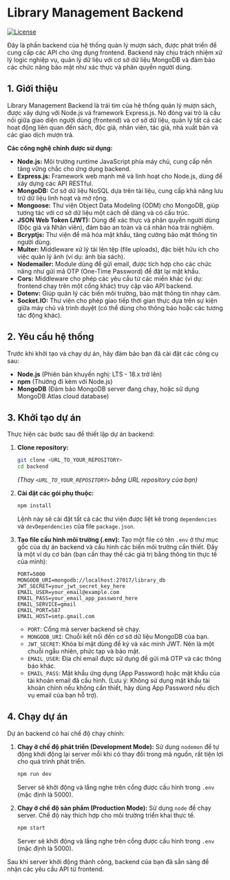 # Library Management Backend

[![License](https://img.shields.io/badge/License-ISC-blue.svg)](https://opensource.org/licenses/ISC)

Đây là phần backend của hệ thống quản lý mượn sách, được phát triển để cung cấp các API cho ứng dụng frontend. Backend này chịu trách nhiệm xử lý logic nghiệp vụ, quản lý dữ liệu với cơ sở dữ liệu MongoDB và đảm bảo các chức năng bảo mật như xác thực và phân quyền người dùng.

## 1. Giới thiệu

Library Management Backend là trái tim của hệ thống quản lý mượn sách, được xây dựng với Node.js và framework Express.js. Nó đóng vai trò là cầu nối giữa giao diện người dùng (frontend) và cơ sở dữ liệu, quản lý tất cả các hoạt động liên quan đến sách, độc giả, nhân viên, tác giả, nhà xuất bản và các giao dịch mượn trả.

**Các công nghệ chính được sử dụng:**

* **Node.js:** Môi trường runtime JavaScript phía máy chủ, cung cấp nền tảng vững chắc cho ứng dụng backend.
* **Express.js:** Framework web mạnh mẽ và linh hoạt cho Node.js, dùng để xây dựng các API RESTful.
* **MongoDB:** Cơ sở dữ liệu NoSQL dựa trên tài liệu, cung cấp khả năng lưu trữ dữ liệu linh hoạt và mở rộng.
* **Mongoose:** Thư viện Object Data Modeling (ODM) cho MongoDB, giúp tương tác với cơ sở dữ liệu một cách dễ dàng và có cấu trúc.
* **JSON Web Token (JWT):** Dùng để xác thực và phân quyền người dùng (Độc giả và Nhân viên), đảm bảo an toàn và cá nhân hóa trải nghiệm.
* **Bcryptjs:** Thư viện để mã hóa mật khẩu, tăng cường bảo mật thông tin người dùng.
* **Multer:** Middleware xử lý tải lên tệp (file uploads), đặc biệt hữu ích cho việc quản lý ảnh (ví dụ: ảnh bìa sách).
* **Nodemailer:** Module dùng để gửi email, được tích hợp cho các chức năng như gửi mã OTP (One-Time Password) để đặt lại mật khẩu.
* **Cors:** Middleware cho phép các yêu cầu từ các miền khác (ví dụ: frontend chạy trên một cổng khác) truy cập vào API backend.
* **Dotenv:** Giúp quản lý các biến môi trường, bảo mật thông tin nhạy cảm.
* **Socket.IO:** Thư viện cho phép giao tiếp thời gian thực dựa trên sự kiện giữa máy chủ và trình duyệt (có thể dùng cho thông báo hoặc các tương tác động khác).

## 2. Yêu cầu hệ thống

Trước khi khởi tạo và chạy dự án, hãy đảm bảo bạn đã cài đặt các công cụ sau:

* **Node.js** (Phiên bản khuyến nghị: LTS - 18.x trở lên)
* **npm** (Thường đi kèm với Node.js)
* **MongoDB** (Đảm bảo MongoDB server đang chạy, hoặc sử dụng MongoDB Atlas cloud database)

## 3. Khởi tạo dự án

Thực hiện các bước sau để thiết lập dự án backend:

1.  **Clone repository:**
    ```bash
    git clone <URL_TO_YOUR_REPOSITORY>
    cd backend
    ```
    *(Thay `<URL_TO_YOUR_REPOSITORY>` bằng URL repository của bạn)*

2.  **Cài đặt các gói phụ thuộc:**
    ```bash
    npm install
    ```
    Lệnh này sẽ cài đặt tất cả các thư viện được liệt kê trong `dependencies` và `devDependencies` của file `package.json`.

3.  **Tạo file cấu hình môi trường (.env):**
    Tạo một file có tên `.env` ở thư mục gốc của dự án backend và cấu hình các biến môi trường cần thiết. Đây là một ví dụ cơ bản (bạn cần thay thế các giá trị bằng thông tin thực tế của mình):

    ```env
    PORT=5000
    MONGODB_URI=mongodb://localhost:27017/library_db
    JWT_SECRET=your_jwt_secret_key_here
    EMAIL_USER=your_email@example.com
    EMAIL_PASS=your_email_app_password_here
    EMAIL_SERVICE=gmail
    EMAIL_PORT=587
    EMAIL_HOST=smtp.gmail.com
    ```
    * `PORT`: Cổng mà server backend sẽ chạy.
    * `MONGODB_URI`: Chuỗi kết nối đến cơ sở dữ liệu MongoDB của bạn.
    * `JWT_SECRET`: Khóa bí mật dùng để ký và xác minh JWT. Nên là một chuỗi ngẫu nhiên, phức tạp và bảo mật.
    * `EMAIL_USER`: Địa chỉ email được sử dụng để gửi mã OTP và các thông báo khác.
    * `EMAIL_PASS`: Mật khẩu ứng dụng (App Password) hoặc mật khẩu của tài khoản email đã cấu hình. (Lưu ý: Không sử dụng mật khẩu tài khoản chính nếu không cần thiết, hãy dùng App Password nếu dịch vụ email của bạn hỗ trợ).
      


## 4. Chạy dự án

Dự án backend có hai chế độ chạy chính:

1.  **Chạy ở chế độ phát triển (Development Mode):**
    Sử dụng `nodemon` để tự động khởi động lại server mỗi khi có thay đổi trong mã nguồn, rất tiện lợi cho quá trình phát triển.
    ```bash
    npm run dev
    ```
    Server sẽ khởi động và lắng nghe trên cổng được cấu hình trong `.env` (mặc định là 5000).

2.  **Chạy ở chế độ sản phẩm (Production Mode):**
    Sử dụng `node` để chạy server. Chế độ này thích hợp cho môi trường triển khai thực tế.
    ```bash
    npm start
    ```
    Server sẽ khởi động và lắng nghe trên cổng được cấu hình trong `.env` (mặc định là 5000).

Sau khi server khởi động thành công, backend của bạn đã sẵn sàng để nhận các yêu cầu API từ frontend.
